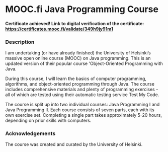 # **MOOC.fi Java Programming Course**
#### **Certificate achieved!** Link to digital verification of the certificate: https://certificates.mooc.fi/validate/349h9jy91m1

### **Description**
I am undertaking (or have already finished) the University of Helsinki’s massive open online course (MOOC) on Java programming. This is an updated version of their popular course 'Object-Oriented Programming with Java.

During this course, I will learn the basics of computer programming, algorithms, and object-oriented programming through Java. The course includes comprehensive materials and plenty of programming exercises - all of which are tested using their automatic testing service Test My Code.

The course is split up into two individual courses: Java Programming I and Java Programming II. Each course consists of seven parts, each with its own exercise set. Completing a single part takes approximately 5-20 hours, depending on prior skills with computers. 

### **Acknowledgements**
The course was created and curated by the University of Helsinki. 
